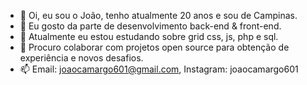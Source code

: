 - 👋 Oi, eu sou o João, tenho atualmente 20 anos e sou de Campinas.
- 👀 Eu gosto da parte de desenvolvimento back-end & front-end.
- 🌱 Atualmente eu estou estudando sobre grid css, js, php e sql.
- 💞️ Procuro colaborar com projetos open source para obtenção de experiência e novos desafios. 
- 📫 Email: joaocamargo601@gmail.com, Instagram: joaocamargo601

<!---
AlemDoCodigo/AlemDoCodigo is a ✨ special ✨ repository because its `README.md` (this file) appears on your GitHub profile.
You can click the Preview link to take a look at your changes.
--->

